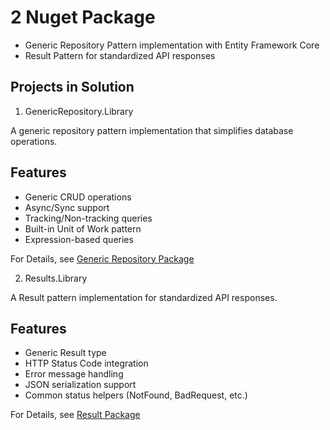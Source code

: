 # 2 Nuget Package

* Generic Repository Pattern implementation with Entity Framework Core
* Result Pattern for standardized API responses

## Projects in Solution

1. GenericRepository.Library

A generic repository pattern implementation that simplifies database operations.


## Features

* Generic CRUD operations
* Async/Sync support
* Tracking/Non-tracking queries
* Built-in Unit of Work pattern
* Expression-based queries

For Details, see [Generic Repository Package](https://www.nuget.org/packages/CD.Generic.Repository)

2. Results.Library

A Result pattern implementation for standardized API responses.
## Features

* Generic Result type
* HTTP Status Code integration
* Error message handling
* JSON serialization support
* Common status helpers (NotFound, BadRequest, etc.)

For Details, see [Result Package](https://www.nuget.org/packages/CD.Results)

